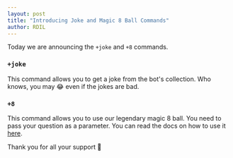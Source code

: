 ```yaml
---
layout: post
title: "Introducing Joke and Magic 8 Ball Commands"
author: RDIL
---
```


Today we are announcing the `+joke` and `+8` commands.

### `+joke`

This command allows you to get a joke from the bot's collection. Who knows, you may :joy: even if the jokes are bad.

### `+8`

This command allows you to use our legendary magic 8 ball. You need to pass your question as a parameter.
You can read the docs on how to use it [here](../commands.md#fun).

Thank you for all your support :pray:
